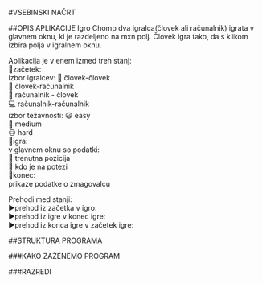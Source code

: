 #VSEBINSKI NAČRT

##OPIS APLIKACIJE
Igro Chomp dva igralca(človek ali računalnik) igrata v glavnem oknu, ki je razdeljeno na mxn polj.
Človek igra tako, da s klikom izbira polja v igralnem oknu.

Aplikacija je v enem izmed treh stanj:  
  🍫začetek:  
    izbor igralcev: 👥 človek-človek  
                    👤 človek-računalnik  
                    👤 računalnik - človek  
                    💻 računalnik-računalnik  
    izbor težavnosti: 😃 easy  
                      🤔 medium  
                      😥 hard  
  🍫igra:  
    v glavnem oknu so podatki:  
    🎲 trenutna pozicija  
    🎲 kdo je na potezi  
  🍫konec:  
    prikaze podatke o zmagovalcu  

Prehodi med stanji:  
▶︎prehod iz začetka v igro:  
▶︎prehod iz igre v konec igre:  
▶︎prehod iz konca igre v začetek igre:  

##STRUKTURA PROGRAMA

###KAKO ZAŽENEMO PROGRAM

###RAZREDI

